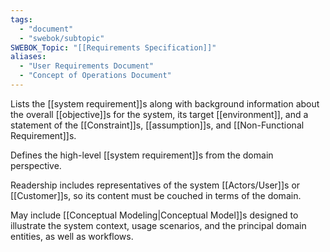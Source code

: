 ```yaml
---
tags:
  - "document"
  - "swebok/subtopic"
SWEBOK_Topic: "[[Requirements Specification]]"
aliases:
  - "User Requirements Document"
  - "Concept of Operations Document"
---
```

Lists the [[system requirement]]s along with background information about the overall [[objective]]s for the system, its target [[environment]], and a statement of the [[Constraint]]s, [[assumption]]s, and [[Non-Functional Requirement]]s.

Defines the high-level [[system requirement]]s from the domain perspective.

Readership includes representatives of the system [[Actors/User]]s or [[Customer]]s, so its content must be couched in terms of the domain.

May include [[Conceptual Modeling|Conceptual Model]]s designed to illustrate the system context, usage scenarios, and the principal domain entities, as well as workflows.
